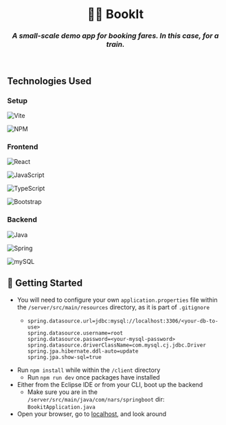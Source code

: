 <h1 align="center">
  <br>
    🚅💨 BookIt
    <h3 align="center">
        <i>A small-scale demo app for booking fares. In this case, for a train.</i>
      <br>
    </h3>
    <br>
</h1>

## Technologies Used

### Setup
<!-- Vite -->
![Vite](https://img.shields.io/badge/vite-%23646CFF.svg?style=for-the-badge&logo=vite&logoColor=white)
<!-- NPM -->
![NPM](https://img.shields.io/badge/NPM-%23CB3837.svg?style=for-the-badge&logo=npm&logoColor=white)


### Frontend
<!-- React -->
![React](https://img.shields.io/badge/react-%2320232a.svg?style=for-the-badge&logo=react&logoColor=%2361DAFB)
<!-- JavaScript -->
![JavaScript](https://img.shields.io/badge/javascript-%23323330.svg?style=for-the-badge&logo=javascript&logoColor=%23F7DF1E)
<!-- TypeScript -->
![TypeScript](https://img.shields.io/badge/typescript-27609E?style=for-the-badge&logo=typescript&logoColor=white)
<!-- Bootstrap -->
![Bootstrap](https://img.shields.io/badge/bootstrap-%238511FA.svg?style=for-the-badge&logo=bootstrap&logoColor=white)


### Backend
<!-- Java -->
![Java](https://img.shields.io/badge/java-%23ED8B00.svg?style=for-the-badge&logo=openjdk&logoColor=white)
<!-- Spring -->
![Spring](https://img.shields.io/badge/spring-6db33f?style=for-the-badge&logo=spring&logoColor=white)
<!-- mySQL -->
![mySQL](https://img.shields.io/badge/mysql-00758F?style=for-the-badge&logo=mysql&logoColor=white)


## 🚀 Getting Started

- You will need to configure your own `application.properties` file within the `/server/src/main/resources` directory, as it is part of `.gitignore`
  - ```
    spring.datasource.url=jdbc:mysql://localhost:3306/<your-db-to-use>
    spring.datasource.username=root
    spring.datasource.password=<your-mysql-password>
    spring.datasource.driverClassName=com.mysql.cj.jdbc.Driver
    spring.jpa.hibernate.ddl-auto=update
    spring.jpa.show-sql=true
    ```
- Run `npm install` while within the `/client` directory
  - Run `npm run dev` once packages have installed
- Either from the Eclipse IDE or from your CLI, boot up the backend
  - Make sure you are in the `/server/src/main/java/com/nars/springboot` dir: `BookitApplication.java`
- Open your browser, go to [localhost](http:localhost:5173), and look around

